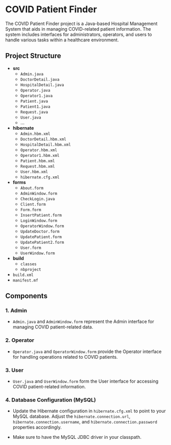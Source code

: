 

# COVID Patient Finder

The COVID Patient Finder project is a Java-based Hospital Management System that aids in managing COVID-related patient information. The system includes interfaces for administrators, operators, and users to handle various tasks within a healthcare environment.

## Project Structure

- **src**
  - `Admin.java`
  - `DoctorDetail.java`
  - `HospitalDetail.java`
  - `Operator.java`
  - `Operator1.java`
  - `Patient.java`
  - `Patient1.java`
  - `Request.java`
  - `User.java`
  - ...
- **hibernate**
  - `Admin.hbm.xml`
  - `DoctorDetail.hbm.xml`
  - `HospitalDetail.hbm.xml`
  - `Operator.hbm.xml`
  - `Operator1.hbm.xml`
  - `Patient.hbm.xml`
  - `Request.hbm.xml`
  - `User.hbm.xml`
  - `hibernate.cfg.xml`
- **forms**
  - `About.form`
  - `AdminWindow.form`
  - `CheckLogin.java`
  - `Client.form`
  - `Form.form`
  - `InsertPatient.form`
  - `LoginWindow.form`
  - `OperatorWindow.form`
  - `UpdateDoctor.form`
  - `UpdatePatient.form`
  - `UpdatePatient2.form`
  - `User.form`
  - `UserWindow.form`
- **build**
  - `classes`
  - `nbproject`
- `build.xml`
- `manifest.mf`

## Components

### 1. Admin

- `Admin.java` and `AdminWindow.form` represent the Admin interface for managing COVID patient-related data.

### 2. Operator

- `Operator.java` and `OperatorWindow.form` provide the Operator interface for handling operations related to COVID patients.

### 3. User

- `User.java` and `UserWindow.form` form the User interface for accessing COVID patient-related information.

### 4. Database Configuration (MySQL)

- Update the Hibernate configuration in `hibernate.cfg.xml` to point to your MySQL database. Adjust the `hibernate.connection.url`, `hibernate.connection.username`, and `hibernate.connection.password` properties accordingly.

  
- Make sure to have the MySQL JDBC driver in your classpath.



